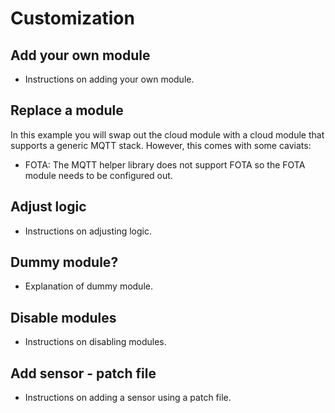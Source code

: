 # Customization

## Add your own module
- Instructions on adding your own module.

## Replace a module
In this example you will swap out the cloud module with a cloud module that supports a generic MQTT stack.
However, this comes with some caviats:
 - FOTA: The MQTT helper library does not support FOTA so the FOTA module needs to be configured out.

## Adjust logic
- Instructions on adjusting logic.

## Dummy module?
- Explanation of dummy module.

## Disable modules
- Instructions on disabling modules.

## Add sensor - patch file
- Instructions on adding a sensor using a patch file.
